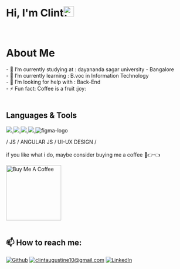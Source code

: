 ### <h1>Hi, I'm Clint<img src="https://user-images.githubusercontent.com/1303154/88677602-1635ba80-d120-11ea-84d8-d263ba5fc3c0.gif" width="28px" alt="hi"></h1><br>

<h1>About Me</h1>
- 🔭 I’m currently studying at : dayananda sagar university - Bangalore<br>
- 🌱 I’m currently learning : B.voc in Information Technology<br>
- 🤔 I’m looking for help with : Back-End<br>
- ⚡ Fun fact: Coffee is a fruit :joy:<br>
<br>

<h2>Languages & Tools</h2>
  <p>
<a href="https://developer.mozilla.org/en-US/docs/Web/JavaScript" target="_blank"> <img src="https://img.icons8.com/color/48/000000/javascript.png"/> </a> 
    <a href="https://www.w3.org/html/" target="_blank"> <img src="https://img.icons8.com/color/48/000000/html-5.png"/> </a> 
    <a href="https://www.w3schools.com/css/" target="_blank"> <img src="https://img.icons8.com/color/48/000000/css3.png"/> </a> 
  <a href="https://getbootstrap.com" target="_blank"> <img src="https://img.icons8.com/color/48/000000/bootstrap.png"/> </a>
  <img src="https://res.cloudinary.com/nico1711/image/upload/c_scale,h_30/v1598849656/figma_ugopbh.png" alt="figma-logo"></p>
</p> / JS / ANGULAR JS / UI-UX DESIGN / <br>
 

 
 <br>
 if you like what i do, maybe consider buying me a coffee 🥺👉👈

<a href="https://www.buymeacoffee.com/abhisheknaiidu" target="_blank"><img src="https://cdn.buymeacoffee.com/buttons/v2/default-red.png" alt="Buy Me A Coffee" width="150" ></a>
<br><br>
  
 <h2>📫 How to reach me:</h2>
 
 <a href="https://github.com/thmsgbrt" target="_blank"><img alt="Github" src="https://img.shields.io/badge/GitHub-%2312100E.svg?&style=for-the-badge&logo=Github&logoColor=white" /></a>
 <a href="mailto:clintaugustine10@gmail.com">![clintaugustine10@gmail.com](https://img.shields.io/badge/Gmail-D14836?style=for-the-badge&logo=gmail&logoColor=white)</a>
 <a href="https://www.linkedin.com/in/clint-augustine-64a926195/">![LinkedIn](https://img.shields.io/badge/LinkedIn-0077B5?style=for-the-badge&logo=linkedin&logoColor=white)</a> 
 




<!--
**clint-2000/clint-2000** is a ✨ _special_ ✨ repository because its `README.md` (this file) appears on your GitHub profile.

Here are some ideas to get you started:

- 🔭 I’m currently working on ...
- 🌱 I’m currently learning ...
- 👯 I’m looking to collaborate on ...
- 🤔 I’m looking for help with ...
- 💬 Ask me about ...
- 📫 How to reach me: ...
- 😄 Pronouns: ...
- ⚡ Fun fact: ...
-->
